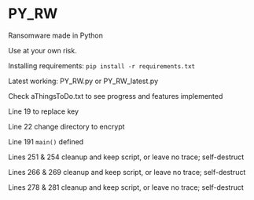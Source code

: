 # PY_RW
Ransomware made in Python

Use at your own risk.

Installing requirements:
`pip install -r requirements.txt`

Latest working: PY_RW.py or PY_RW_latest.py

Check aThingsToDo.txt to see progress and features implemented

Line 19 to replace key

Line 22 change directory to encrypt

Line 191 `main()` defined

Lines 251 & 254 cleanup and keep script, or leave no trace; self-destruct

Lines 266 & 269 cleanup and keep script, or leave no trace; self-destruct

Lines 278 & 281 cleanup and keep script, or leave no trace; self-destruct
